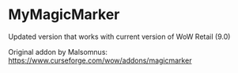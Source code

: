 # MyMagicMarker

Updated version that works with current version of WoW Retail (9.0)

Original addon by Malsomnus: https://www.curseforge.com/wow/addons/magicmarker
